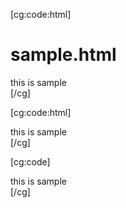 [cg:code:html]
# sample.html
<div>this is sample</div>
[/cg]

[cg:code:html]
<div>this is sample</div>
[/cg]

[cg:code]
<div>this is sample</div>
[/cg]
